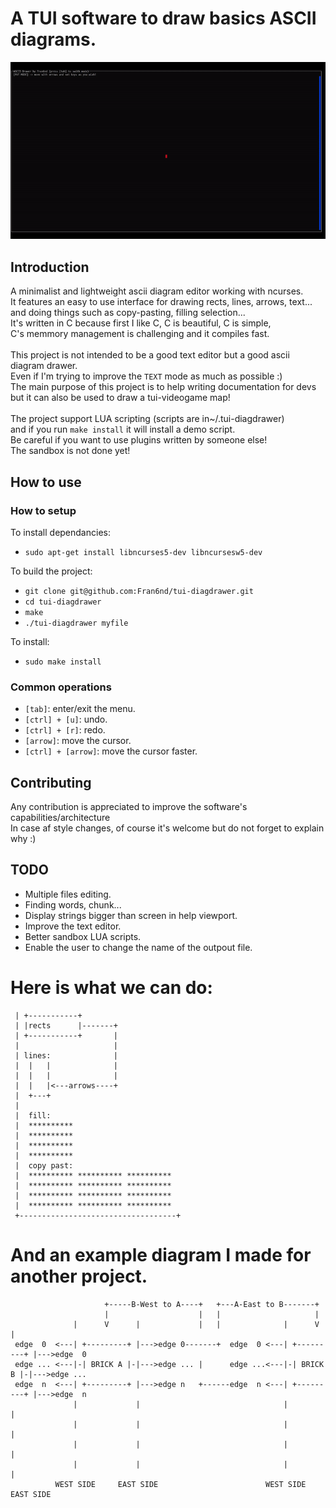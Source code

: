 # A TUI software to draw basics ASCII diagrams.
![alt text](showcase.gif)

## Introduction

A minimalist and lightweight ascii diagram editor working with ncurses.<br>
It features an easy to use interface for drawing rects, lines, arrows, text...<br>
and doing things such as copy-pasting, filling selection...<br>
It's written in C because first I like C, C is beautiful, C is simple,<br>
C's memmory management is challenging and it compiles fast.<br>
<br>
This project is not intended to be a good text editor but a good ascii diagram drawer.<br>
Even if I'm trying to improve the `TEXT` mode as much as possible :)<br>
The main purpose of this project is to help writing documentation for devs<br>
but it can also be used to draw a tui-videogame map!<br>
<br>
The project support LUA scripting (scripts are in~/.tui-diagdrawer)<br>
and if you run `make install` it will install a demo script.<br>
Be careful if you want to use plugins written by someone else!<br>
The sandbox is not done yet!<br>

## How to use

### How to setup

To install dependancies:

* `sudo apt-get install libncurses5-dev libncursesw5-dev`

To build the project:

* `git clone git@github.com:Fran6nd/tui-diagdrawer.git`
* `cd tui-diagdrawer`
* `make`
* `./tui-diagdrawer myfile`

To install:

* `sudo make install`

### Common operations

* `[tab]`: enter/exit the menu.
* `[ctrl] + [u]`: undo.
* `[ctrl] + [r]`: redo.
* `[arrow]`: move the cursor.
* `[ctrl] + [arrow]`: move the cursor faster.

## Contributing

Any contribution is appreciated to improve the software's capabilities/architecture<br>
In case af style changes, of course it's welcome but do not forget to explain why :)<br>

## TODO

* Multiple files editing.
* Finding words, chunk...
* Display strings bigger than screen in help viewport.
* Improve the text editor.
* Better sandbox LUA scripts.
* Enable the user to change the name of the outpout file.

# Here is what we can do:

```
 | +-----------+
 | |rects      |-------+
 | +-----------+       |
 |                     |
 | lines:              |
 |  |   |              |
 |  |   |              |
 |  |   |<---arrows----+
 |  +---+
 |
 |  fill:
 |  **********
 |  **********
 |  **********
 |  **********
 |  copy past:
 |  ********** ********** **********
 |  ********** ********** **********
 |  ********** ********** **********
 |  ********** ********** **********
 +-----------------------------------+
 ```

 # And an example diagram I made for another project.

 ```
                      +-----B-West to A----+   +---A-East to B-------+
                      |                    |   |                     |
               |      V      |             |   |              |      V      | 
  edge  0  <---| +---------+ |--->edge 0-------+  edge  0 <---| +---------+ |--->edge  0
  edge ... <---|-| BRICK A |-|--->edge ... |      edge ...<---|-| BRICK B |-|--->edge ...
  edge  n  <---| +---------+ |--->edge n   +------edge  n <---| +---------+ |--->edge  n
               |             |                                |             |
               |             |                                |             |
               |             |                                |             |
               |             |                                |             |
           WEST SIDE     EAST SIDE                        WEST SIDE     EAST SIDE
```

